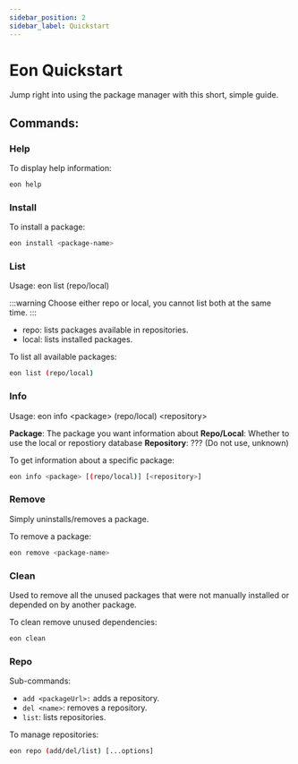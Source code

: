 ```yaml
---
sidebar_position: 2
sidebar_label: Quickstart
---
```


# Eon Quickstart

Jump right into using the package manager with this short, simple guide.

## Commands:

### Help

To display help information:

```sh
eon help
```

### Install

To install a package:

```sh
eon install <package-name>
```

### List

Usage: eon list (repo/local)

:::warning
Choose either repo or local, you cannot list both at the same time.
:::

- repo: lists packages available in repositories.
- local: lists installed packages.

To list all available packages:

```sh
eon list (repo/local)
```

### Info

Usage: eon info \<package> (repo/local) \<repository>

**Package**: The package you want information about
**Repo/Local**: Whether to use the local or repostiory database
**Repository**: ??? (Do not use, unknown)

To get information about a specific package:

```sh
eon info <package> [(repo/local)] [<repository>]
```

### Remove

Simply uninstalls/removes a package.

To remove a package:

```sh
eon remove <package-name>
```

### Clean

Used to remove all the unused packages that were not manually installed or depended on by another package.

To clean remove unused dependencies:

```sh
eon clean
```

### Repo

Sub-commands:

- `add <packageUrl>:` adds a repository.
- `del <name>`: removes a repository.
- `list`: lists repositories.

To manage repositories:

```sh
eon repo (add/del/list) [...options]
```
